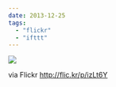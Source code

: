 ```yaml
---
date: 2013-12-25
tags: 
  - "flickr"
  - "ifttt"
---
```


![](http://farm6.staticflickr.com/5481/11540185526_f6394399dd_b.jpg)  

  
  
via Flickr http://flic.kr/p/izLt6Y
